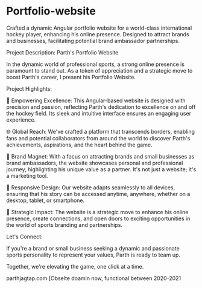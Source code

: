 # Portfolio-website
Crafted a dynamic Angular portfolio website for a world-class international hockey player, enhancing his online presence. Designed to attract brands and businesses, facilitating potential brand ambassador partnerships.

Project Description: Parth's Portfolio Website

In the dynamic world of professional sports, a strong online presence is paramount to stand out. As a token of appreciation and a strategic move to boost Parth's career, I present his Portfolio Website.

Project Highlights:

🏒 Empowering Excellence: This Angular-based website is designed with precision and passion, reflecting Parth's dedication to excellence on and off the hockey field. Its sleek and intuitive interface ensures an engaging user experience.

🌐 Global Reach: We've crafted a platform that transcends borders, enabling fans and potential collaborators from around the world to discover Parth's achievements, aspirations, and the heart behind the game.

🤝 Brand Magnet: With a focus on attracting brands and small businesses as brand ambassadors, the website showcases personal and professional journey, highlighting his unique value as a partner. It's not just a website; it's a marketing tool.

📱 Responsive Design: Our website adapts seamlessly to all devices, ensuring that his story can be accessed anytime, anywhere, whether on a desktop, tablet, or smartphone.

🎯 Strategic Impact: The website is a strategic move to enhance his online presence, create connections, and open doors to exciting opportunities in the world of sports branding and partnerships.

Let's Connect:

If you're a brand or small business seeking a dynamic and passionate sports personality to represent your values, Parth is ready to team up.

Together, we're elevating the game, one click at a time.

parthjagtap.com [Obselte doamin now, functional between 2020-2021

